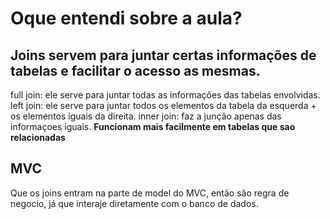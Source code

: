 # Oque entendi sobre a aula?
## **Joins servem para juntar certas informações de tabelas e facilitar o acesso as mesmas.**
full join: ele serve para juntar todas as informações das tabelas envolvidas.
left join: ele serve para juntar todos os elementos da tabela da esquerda + os elementos iguais da direita.
inner join: faz a junção apenas das informaçoes iguais.
**Funcionam mais facilmente em tabelas que sao relacionadas**

## MVC
Que os joins entram na parte de model do MVC, então são regra de negocio, já que interaje diretamente com o banco de dados.
